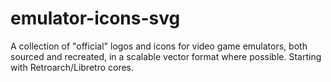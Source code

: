 # emulator-icons-svg
A collection of "official" logos and icons for video game emulators, both sourced and recreated, in a scalable vector format where possible. Starting with Retroarch/Libretro cores.
